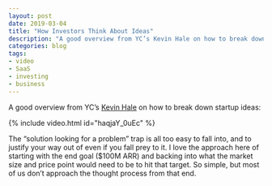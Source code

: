 ```yaml
---
layout: post
date: 2019-03-04
title: "How Investors Think About Ideas"
description: "A good overview from YC’s Kevin Hale on how to break down startup ideas."
categories: blog
tags:
- video
- SaaS
- investing
- business
---
```


A good overview from YC’s [Kevin Hale](https://twitter.com/ilikevests "Kevin Hale on Twitter") on how to break down startup ideas:

{% include video.html id="haqjaY_0uEc" %}

The “solution looking for a problem” trap is all too easy to fall into, and to justify your way out of even if you fall prey to it. I love the approach here of starting with the end goal ($100M ARR) and backing into what the market size and price point would need to be to hit that target. So simple, but most of us don’t approach the thought process from that end.
